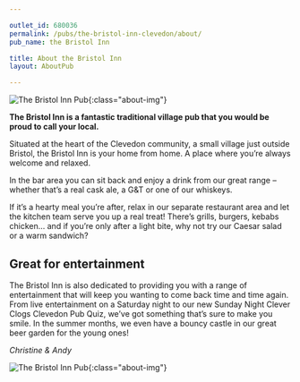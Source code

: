 ```yaml
---

outlet_id: 680036
permalink: /pubs/the-bristol-inn-clevedon/about/
pub_name: the Bristol Inn

title: About the Bristol Inn
layout: AboutPub

---
```

		
	
![The Bristol Inn Pub](/pubs/680036_the_bristol_inn/assets/bristol-inn-dining.jpg){:class="about-img"}

**The Bristol Inn is a fantastic traditional village pub that you would be proud to call your local.**

Situated at the heart of the Clevedon community, a small village just outside Bristol, the Bristol Inn is your home from home. A place where you’re always welcome and relaxed. 

In the bar area you can sit back and enjoy a drink from our great range – whether that’s a real cask ale, a G&T or one of our whiskeys. 

If it’s a hearty meal you’re after, relax in our separate restaurant area and let the kitchen team serve you up a real treat! There’s grills, burgers, kebabs chicken… and if you’re only after a light bite, why not try our Caesar salad or a warm sandwich?

## Great for entertainment

The Bristol Inn is also dedicated to providing you with a range of entertainment that will keep you wanting to come back time and time again. From live entertainment on a Saturday night to our new Sunday Night Clever Clogs Clevedon Pub Quiz, we’ve got something that’s sure to make you smile. In the summer months, we even have a bouncy castle in our great beer garden for the young ones!

*Christine &amp; Andy*

![The Bristol Inn Pub](/pubs/680036_the_bristol_inn/assets/Bristol-inn-front2.jpg){:class="about-img"}

				



		







